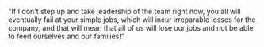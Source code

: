 "If I don't step up and take leadership of the team right now, you all will eventually fail at your simple jobs, which will incur irreparable losses for the company, and that will mean that all of us will lose our jobs and not be able to feed ourselves and our families!"